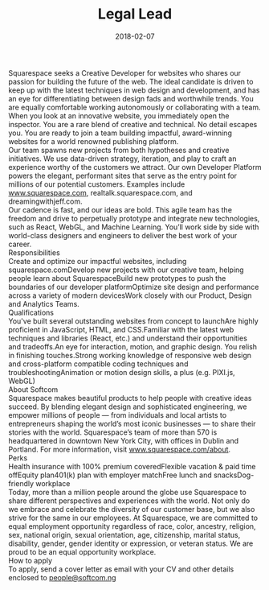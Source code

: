 ---
title:              Legal Lead
date:               2018-02-07
location:           Lagos
department:         Operations
subunit:            Legal
featured_image:     /uploads/careers/jobs-05.jpg
image_description:
body: |-
    Squarespace seeks a Creative Developer for websites who shares our passion for building the future of the web. The ideal candidate is driven to keep up with the latest techniques in web design and development, and has an eye for differentiating between design fads and worthwhile trends. You are equally comfortable working autonomously or collaborating with a team. 
    
    When you look at an innovative website, you immediately open the inspector. You are a rare blend of creative and technical. No detail escapes you. You are ready to join a team building impactful, award-winning websites for a world renowned publishing platform.
    
    Our team spawns new projects from both hypotheses and creative initiatives. We use data-driven strategy, iteration, and play to craft an experience worthy of the customers we attract. Our own Developer Platform powers the elegant, performant sites that serve as the entry point for millions of our potential customers. Examples include www.squarespace.com, realtalk.squarespace.com, and dreamingwithjeff.com. 
    
    Our cadence is fast, and our ideas are bold. This agile team has the freedom and drive to perpetually prototype and integrate new technologies, such as React, WebGL, and Machine Learning. You’ll work side by side with world-class designers and engineers to deliver the best work of your career.

    ### Responsibilities
    * Create and optimize our impactful websites, including squarespace.com
    * Develop new projects with our creative team, helping people learn about Squarespace
    * Build new prototypes to push the boundaries of our developer platform
    * Optimize site design and performance across a variety of modern devices
    * Work closely with our Product, Design and Analytics Teams.

    ### Qualifications
    * You've built several outstanding websites from concept to launch
    * Are highly proficient in JavaScript, HTML, and CSS.
    * Familiar with the latest web techniques and libraries (React, etc.) and understand their opportunities and tradeoffs.
    * An eye for interaction, motion, and graphic design. You relish in finishing touches.
    * Strong working knowledge of responsive web design and cross-platform compatible coding techniques and troubleshooting
    * Animation or motion design skills, a plus (e.g. PIXI.js, WebGL)

    ### About Softcom
    Squarespace makes beautiful products to help people with creative ideas succeed. By blending elegant design and sophisticated engineering, we empower millions of people — from individuals and local artists to entrepreneurs shaping the world’s most iconic businesses — to share their stories with the world. Squarespace’s team of more than 570 is headquartered in downtown New York City, with offices in Dublin and Portland. For more information, visit www.squarespace.com/about. 

    ### Perks
    * Health insurance with 100% premium covered
    * Flexible vacation & paid time off
    * Equity plan
    * 401(k) plan with employer match
    * Free lunch and snacks
    * Dog-friendly workplace

    Today, more than a million people around the globe use Squarespace to share different perspectives and experiences with the world. Not only do we embrace and celebrate the diversity of our customer base, but we also strive for the same in our employees. At Squarespace, we are committed to equal employment opportunity regardless of race, color, ancestry, religion, sex, national origin, sexual orientation, age, citizenship, marital status, disability, gender, gender identity or expression, or veteran status. We are proud to be an equal opportunity workplace.

    ### How to apply
    To apply, send a cover letter as email with your CV and other details enclosed to [people@softcom.ng](//mailto:people@softcom.ng)
---